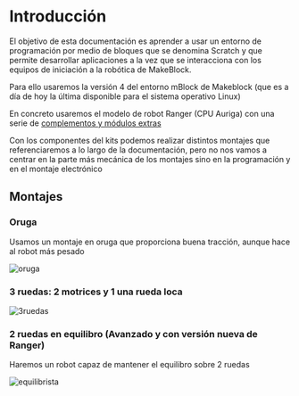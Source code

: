 # Introducción

El objetivo de esta documentación es aprender a usar un entorno de programación por medio de bloques que se denomina Scratch y que permite desarrollar aplicaciones a la vez que se interacciona con los equipos de iniciación a la robótica de MakeBlock.

Para ello usaremos la versión 4 del entorno mBlock de Makeblock (que es a día de hoy la última disponible para el sistema operativo Linux)



En concreto usaremos el modelo de robot Ranger (CPU Auriga) con una serie de [complementos y módulos extras](./Fichas/ComponentesKit.md)


Con los componentes del kits podemos realizar distintos montajes que referenciaremos a lo largo de la documentación, pero no nos vamos a centrar en la parte más mecánica de los montajes sino en la programación y en el montaje electrónico

## Montajes

### Oruga

Usamos un montaje en oruga que proporciona buena tracción, aunque hace al robot más pesado

![oruga](../images/robtmk3.jpg)

### 3 ruedas: 2 motrices y 1 una rueda loca

![3ruedas](../images/mBot-Ranger-Transformable-STEM-Educational-Robot-Kit-04-500x554.jpg)

### 2 ruedas en equilibro (Avanzado y con versión nueva de Ranger)

Haremos un robot capaz de mantener el equilibro sobre 2 ruedas 

![equilibrista](../images/mBot-Ranger-Transformable-STEM-Educational-Robot-Kit-05-500x554.jpg)

